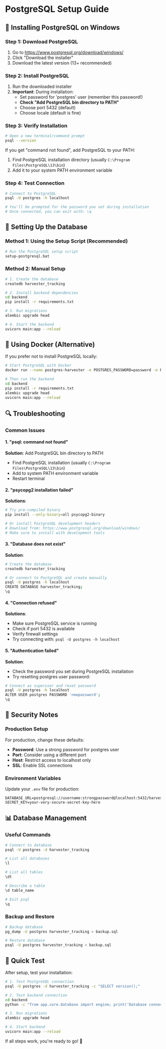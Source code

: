# PostgreSQL Setup Guide

## 🐘 Installing PostgreSQL on Windows

### Step 1: Download PostgreSQL
1. Go to https://www.postgresql.org/download/windows/
2. Click "Download the installer"
3. Download the latest version (13+ recommended)

### Step 2: Install PostgreSQL
1. Run the downloaded installer
2. **Important**: During installation:
   - Set password for 'postgres' user (remember this password!)
   - **Check "Add PostgreSQL bin directory to PATH"**
   - Choose port 5432 (default)
   - Choose locale (default is fine)

### Step 3: Verify Installation
```bash
# Open a new terminal/command prompt
psql --version
```

If you get "command not found", add PostgreSQL to your PATH:
1. Find PostgreSQL installation directory (usually `C:\Program Files\PostgreSQL\13\bin`)
2. Add it to your system PATH environment variable

### Step 4: Test Connection
```bash
# Connect to PostgreSQL
psql -U postgres -h localhost

# You'll be prompted for the password you set during installation
# Once connected, you can exit with: \q
```

## 🔧 Setting Up the Database

### Method 1: Using the Setup Script (Recommended)
```bash
# Run the PostgreSQL setup script
setup-postgresql.bat
```

### Method 2: Manual Setup
```bash
# 1. Create the database
createdb harvester_tracking

# 2. Install backend dependencies
cd backend
pip install -r requirements.txt

# 3. Run migrations
alembic upgrade head

# 4. Start the backend
uvicorn main:app --reload
```

## 🐳 Using Docker (Alternative)

If you prefer not to install PostgreSQL locally:

```bash
# Start PostgreSQL with Docker
docker run --name postgres-harvester -e POSTGRES_PASSWORD=password -e POSTGRES_DB=harvester_tracking -p 5432:5432 -d postgres:13

# Then run the backend
cd backend
pip install -r requirements.txt
alembic upgrade head
uvicorn main:app --reload
```

## 🔍 Troubleshooting

### Common Issues

#### 1. "psql: command not found"
**Solution**: Add PostgreSQL bin directory to PATH
- Find PostgreSQL installation (usually `C:\Program Files\PostgreSQL\13\bin`)
- Add to system PATH environment variable
- Restart terminal

#### 2. "psycopg2 installation failed"
**Solutions**:
```bash
# Try pre-compiled binary
pip install --only-binary=all psycopg2-binary

# Or install PostgreSQL development headers
# Download from: https://www.postgresql.org/download/windows/
# Make sure to install with development tools
```

#### 3. "Database does not exist"
**Solution**:
```bash
# Create the database
createdb harvester_tracking

# Or connect to PostgreSQL and create manually
psql -U postgres -h localhost
CREATE DATABASE harvester_tracking;
\q
```

#### 4. "Connection refused"
**Solutions**:
- Make sure PostgreSQL service is running
- Check if port 5432 is available
- Verify firewall settings
- Try connecting with: `psql -U postgres -h localhost`

#### 5. "Authentication failed"
**Solution**:
- Check the password you set during PostgreSQL installation
- Try resetting postgres user password:
```bash
# Connect as superuser and reset password
psql -U postgres -h localhost
ALTER USER postgres PASSWORD 'newpassword';
\q
```

## 🔐 Security Notes

### Production Setup
For production, change these defaults:
- **Password**: Use a strong password for postgres user
- **Port**: Consider using a different port
- **Host**: Restrict access to localhost only
- **SSL**: Enable SSL connections

### Environment Variables
Update your `.env` file for production:
```env
DATABASE_URL=postgresql://username:strongpassword@localhost:5432/harvester_tracking
SECRET_KEY=your-very-secure-secret-key-here
```

## 📊 Database Management

### Useful Commands
```bash
# Connect to database
psql -U postgres -d harvester_tracking

# List all databases
\l

# List all tables
\dt

# Describe a table
\d table_name

# Exit psql
\q
```

### Backup and Restore
```bash
# Backup database
pg_dump -U postgres harvester_tracking > backup.sql

# Restore database
psql -U postgres harvester_tracking < backup.sql
```

## 🎯 Quick Test

After setup, test your installation:

```bash
# 1. Test PostgreSQL connection
psql -U postgres -d harvester_tracking -c "SELECT version();"

# 2. Test backend connection
cd backend
python -c "from app.core.database import engine; print('Database connection OK')"

# 3. Run migrations
alembic upgrade head

# 4. Start backend
uvicorn main:app --reload
```

If all steps work, you're ready to go! 🎉

